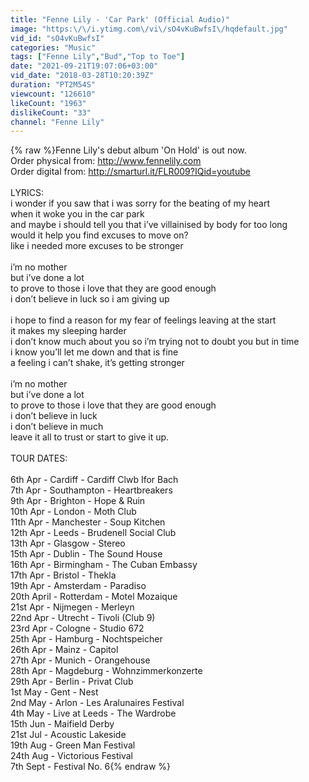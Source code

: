 ```yaml
---
title: "Fenne Lily - 'Car Park' (Official Audio)"
image: "https:\/\/i.ytimg.com\/vi\/sO4vKuBwfsI\/hqdefault.jpg"
vid_id: "sO4vKuBwfsI"
categories: "Music"
tags: ["Fenne Lily","Bud","Top to Toe"]
date: "2021-09-21T19:07:06+03:00"
vid_date: "2018-03-28T10:20:39Z"
duration: "PT2M54S"
viewcount: "126610"
likeCount: "1963"
dislikeCount: "33"
channel: "Fenne Lily"
---
```

{% raw %}Fenne Lily's debut album 'On Hold' is out now. <br />Order physical from: <a rel="nofollow" target="blank" href="http://www.fennelily.com">http://www.fennelily.com</a><br />Order digital from: <a rel="nofollow" target="blank" href="http://smarturl.it/FLR009?IQid=youtube">http://smarturl.it/FLR009?IQid=youtube</a><br /><br />LYRICS:<br />i wonder if you saw that i was sorry for the beating of my heart<br />when it woke you in the car park<br />and maybe i should tell you that i’ve villainised by body for too long<br />would it help you find excuses to move on?<br />like i needed more excuses to be stronger<br /><br />i’m no mother<br />but i’ve done a lot<br />to prove to those i love that they are good enough<br />i don’t believe in luck so i am giving up<br /><br />i hope to find a reason for my fear of feelings leaving at the start<br />it makes my sleeping harder<br />i don’t know much about you so i’m trying not to doubt you but in time<br />i know you’ll let me down and that is fine<br />a feeling i can’t shake, it’s getting stronger<br /><br />i’m no mother<br />but i’ve done a lot<br />to prove to those i love that they are good enough<br />i don’t believe in luck<br />i don’t believe in much<br />leave it all to trust or start to give it up.<br /><br />TOUR DATES:<br /><br />6th Apr - Cardiff - Cardiff Clwb Ifor Bach<br />7th Apr - Southampton - Heartbreakers<br />9th Apr - Brighton - Hope &amp; Ruin<br />10th Apr - London - Moth Club<br />11th Apr - Manchester - Soup Kitchen<br />12th Apr - Leeds - Brudenell Social Club<br />13th Apr - Glasgow - Stereo<br />15th Apr - Dublin - The Sound House<br />16th Apr - Birmingham - The Cuban Embassy<br />17th Apr - Bristol - Thekla<br />19th Apr - Amsterdam - Paradiso<br />20th April - Rotterdam - Motel Mozaique<br />21st Apr - Nijmegen - Merleyn<br />22nd Apr - Utrecht - Tivoli (Club 9)<br />23rd Apr - Cologne - Studio 672<br />25th Apr - Hamburg - Nochtspeicher<br />26th Apr - Mainz - Capitol<br />27th Apr - Munich - Orangehouse<br />28th Apr - Magdeburg - Wohnzimmerkonzerte<br />29th Apr - Berlin - Privat Club<br />1st May - Gent - Nest<br />2nd May - Arlon - Les Aralunaires Festival<br />4th May - Live at Leeds - The Wardrobe<br />15th Jun - Maifield Derby<br />21st Jul - Acoustic Lakeside<br />19th Aug - Green Man Festival<br />24th Aug - Victorious Festival<br />7th Sept - Festival No. 6{% endraw %}

